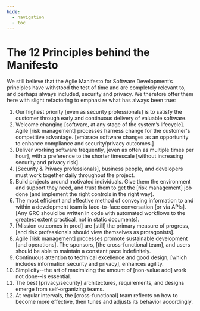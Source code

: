 ```yaml
---
hide:
  - navigation
  - toc
---
```


# The 12 Principles behind the Manifesto

We still believe that the Agile Manifesto for Software Development’s principles have withstood the test of time and are completely relevant to, and perhaps always included, security and privacy. We therefore offer them here with slight refactoring to emphasize what has always been true:

1. Our highest priority [even as security professionals] is to satisfy the customer through early and continuous delivery of valuable software.
2. Welcome changing [software, at any stage of the system’s lifecycle]. Agile [risk management] processes harness change for the customer's competitive advantage. [embrace software changes as an opportunity to enhance compliance and security/privacy outcomes.]
3. Deliver working software frequently, [even as often as multiple times per hour], with a preference to the shorter timescale [without increasing security and privacy risk].
4. [Security & Privacy professionals], business people, and developers must work together daily throughout the project.
5. Build projects around motivated individuals. Give them the environment and support they need, and trust them to get the [risk management] job done [and implement the right controls in the right way].
6. The most efficient and effective method of conveying information to and within a development team is face-to-face conversation [or via APIs]. [Any GRC should be written in code with automated workflows to the greatest extent practical, not in static documents].
7. [Mission outcomes in prod] are [still] the primary measure of progress, [and risk professionals should view themselves as protagonists].
8. Agile [risk management] processes promote sustainable development [and operations]. The sponsors, [the cross-functional team], and users should be able to maintain a constant pace indefinitely.
9. Continuous attention to technical excellence and good design, [which includes information security and privacy], enhances agility.
10. Simplicity--the art of maximizing the amount of [non-value add] work not done--is essential.
11. The best [privacy/security] architectures, requirements, and designs emerge from self-organizing teams.
12. At regular intervals, the [cross-functional] team reflects on how to become more effective, then tunes and adjusts its behavior accordingly.
